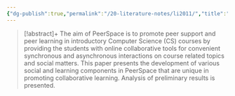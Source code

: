 ```yaml
---
{"dg-publish":true,"permalink":"/20-literature-notes/li2011/","title":"PeerSpace - An Online Collaborative Learning Environment for Computer Science Students","tags":["gamification"],"noteIcon":"","created":"2024.08.30 17:34","updated":"2024.09.09 16:17"}
---
```



> [!abstract]+
> The aim of PeerSpace is to promote peer support and peer learning in introductory Computer Science (CS) courses by providing the students with online collaborative tools for convenient synchronous and asynchronous interactions on course related topics and social matters. This paper presents the development of various social and learning components in PeerSpace that are unique in promoting collaborative learning. Analysis of preliminary results is presented.
